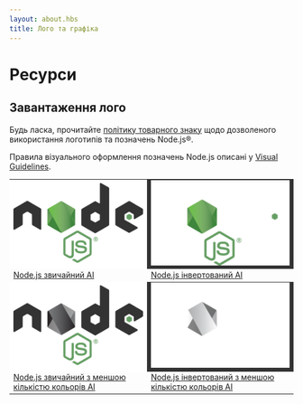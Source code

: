 ```yaml
---
layout: about.hbs
title: Лого та графіка
---
```


# Ресурси

## Завантаження лого

Будь ласка, прочитайте [політику товарного знаку](/about/trademark/) щодо дозволеного використання логотипів та позначень Node.js&reg;.

Правила візуального оформлення позначень Node.js описані у
[Visual Guidelines](/static/documents/foundation-visual-guidelines.pdf).

<table border="0" cellspacing="0" cellpadding="20" class="logos">
  <tr>
    <td bgcolor="#FFFFFF"><a href="/static/images/logos/nodejs-new-pantone-black.ai"><img src="/static/images/logos/nodejs-new-pantone-black.png" alt="Node.js на світлому фоні"></a></td>
    <td bgcolor="#333333"><a href="/static/images/logos/nodejs-new-pantone-white.ai"><img src="/static/images/logos/nodejs-new-pantone-white.png" alt="Node.js на темному фоні"></a></td>
  </tr>
  <tr>
    <td><a href="/static/images/logos/nodejs-new-pantone-black.ai">Node.js звичайний AI</a></td>
    <td><a href="/static/images/logos/nodejs-new-pantone-white.ai">Node.js інвертований AI</a></td>
  </tr>
  <tr>
    <td bgcolor="#FFFFFF"><a href="/static/images/logos/nodejs-new-black.ai"><img src="/static/images/logos/nodejs-new-black.png" alt="Node.js на світлому фоні"></a></td>
    <td bgcolor="#333333"><a href="/static/images/logos/nodejs-new-white.ai"><img src="/static/images/logos/nodejs-new-white.png" alt="Node.js на темному фоні"></a></td>
  </tr>
  <tr>
    <td><a href="/static/images/logos/nodejs-new-black.ai">Node.js звичайний з меншою кількістю кольорів AI</a></td>
    <td><a href="/static/images/logos/nodejs-new-white.ai">Node.js інвертований з меншою кількістю кольорів AI</a></td>
  </tr>
</table>
